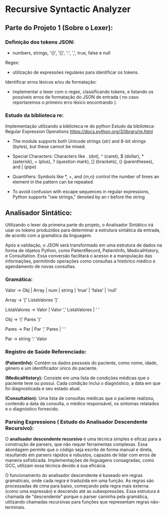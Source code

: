 # Recursive Syntactic Analyzer

## Parte do Projeto 1 (Sobre o Lexer):

### Definição dos tokens JSON:

* numbers, strings, '{}', '[]', ':', ',', true, false e null

Regex:

* utilização de expressões regulares para identificar os tokens.

Identificar erros léxicos e/ou de formatação:

* implementar o lexer com o regex, classificando tokens, e listando os possíveis erros de formatação do JSON de entrada ( no caso reportaremos o primeiro erro léxico encontrando ).

### Estudo da biblioteca re:
Implementação utilizando a biblioteca re do python
Estudo da biblioteca: Regular Expression Operations
https://docs.python.org/3/library/re.html

* The module supports both Unicode strings (str) and 8-bit strings (bytes), but these cannot be mixed.

* Special Characters: Characters like . (dot), ^ (caret), $ (dollar), * (asterisk), + (plus), ? (question mark), [] (brackets), () (parentheses), and | (pipe)

* Quantifiers: Symbols like *, +, and {m,n} control the number of times an element in the pattern can be repeated

* To avoid confusion with escape sequences in regular expressions, Python supports "raw strings," denoted by an r before the string

## Analisador Sintático:

Utilizando o lexer da primeira parte do projeto,  o Analisador Sintático irá usar os tokens produzidos para determinar a estrutura sintática da entrada, de acordo com a gramática da linguagem. 

Após a validação, o JSON será transformado em uma estrutura de dados na forma de objetos Python, como PatientRecord, PatientInfo, MedicalHistory, e Consultation. Essa conversão facilitará o acesso e a manipulação das informações, permitindo operações como consultas a histórico médico e agendamento de novas consultas.


### Gramática:

Valor -> Obj | Array | num | string |  ‘true’ |  ‘false’ |  ‘null’

Array -> ‘[‘ ListaValores ’]’

ListaValores -> Valor | Valor ‘,’ ListaValores | ‘ ’

Obj -> ‘{‘ Pares ‘}’

Pares -> Par | Par ‘,’ Pares | ‘ ’

Par -> string ‘:’ Valor

### Registro de Saúde Referenciado:

**(PatientInfo):**
Contém os dados pessoais do paciente, como nome, idade, gênero e um identificador único do paciente.

**(MedicalHistory):**
Consiste em uma lista de condições médicas que o paciente teve ou possui. Cada condição inclui o diagnóstico, a data em que foi diagnosticada e seu estado atual.

**(Consultation):**
Uma lista de consultas médicas que o paciente realizou, contendo a data da consulta, o médico responsável, os sintomas relatados e o diagnóstico fornecido.

### Parsing Expressions ( Estudo do Analisador Descendente Recursivo):

O **analisador descendente recursivo** é uma técnica simples e eficaz para a construção de parsers, que não requer ferramentas complexas. Essa abordagem permite que o código seja escrito de forma manual e direta, resultando em parsers rápidos e robustos, capazes de lidar com erros de maneira sofisticada. Implementações de linguagens consagradas, como GCC, utilizam essa técnica devido à sua eficácia.


O funcionamento do analisador descendente é baseado em regras gramaticais, onde cada regra é traduzida em uma função. As regras são processadas de cima para baixo, começando pela regra mais externa (como uma expressão) e descendo até as subexpressões. Essa estrutura é chamada de "descendente" porque o parser caminha pela gramática, utilizando chamadas recursivas para funções que representam regras não-terminais.
